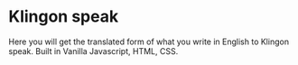 # Klingon speak

 Here you will get the translated form of what you write in English to Klingon speak.
 Built in Vanilla Javascript, HTML, CSS.
